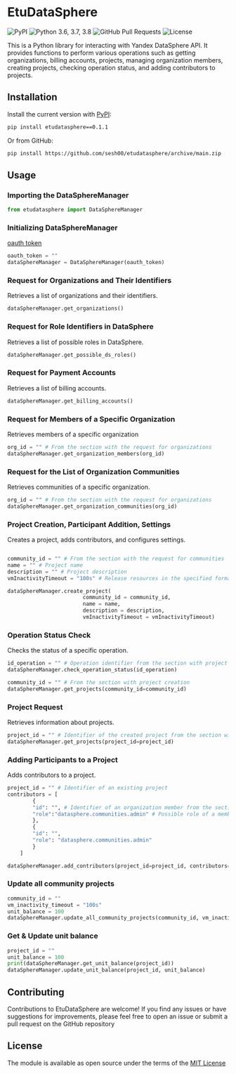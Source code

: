 # EtuDataSphere 

![PyPI](https://img.shields.io/pypi/v/etudatasphere?color=orange) ![Python 3.6, 3.7, 3.8](https://img.shields.io/pypi/pyversions/etudatasphere?color=blueviolet) ![GitHub Pull Requests](https://img.shields.io/github/issues-pr/sesh00/etudatasphere?color=blueviolet) ![License](https://img.shields.io/pypi/l/d?color=blueviolet) 

This is a Python library for interacting with Yandex DataSphere API. It provides functions to perform various operations such as getting organizations, billing accounts, projects, managing organization members, creating projects, checking operation status, and adding contributors to projects.

## Installation

Install the current version with [PyPI](https://pypi.org/project/etudatasphere):

```bash
pip install etudatasphere==0.1.1
```

Or from GitHub:
```bash
pip install https://github.com/sesh00/etudatasphere/archive/main.zip
```
## Usage
### Importing the DataSphereManager
```python
from etudatasphere import DataSphereManager
```
### Initializing DataSphereManager
[oauth token](https://yandex.cloud/ru/docs/iam/concepts/authorization/oauth-token)
```python
oauth_token = ""
dataSphereManager = DataSphereManager(oauth_token)
```
### Request for Organizations and Their Identifiers
Retrieves a list of organizations and their identifiers.
```python
dataSphereManager.get_organizations()
```
### Request for Role Identifiers in DataSphere
Retrieves a list of possible roles in DataSphere.
```python
dataSphereManager.get_possible_ds_roles()
```
### Request for Payment Accounts
Retrieves a list of billing accounts.
```python
dataSphereManager.get_billing_accounts()
```
### Request for Members of a Specific Organization
Retrieves members of a specific organization
```python
org_id = "" # From the section with the request for organizations
dataSphereManager.get_organization_members(org_id)
```
### Request for the List of Organization Communities
Retrieves communities of a specific organization.
```python
org_id = "" # From the section with the request for organizations
dataSphereManager.get_organization_communities(org_id)
```
### Project Creation, Participant Addition, Settings
Creates a project, adds contributors, and configures settings.
```python

community_id = "" # From the section with the request for communities
name = "" # Project name
description = "" # Project description
vmInactivityTimeout = "100s" # Release resources in the specified format, where 300 is the number of seconds of inactivity

dataSphereManager.create_project(
                        community_id = community_id,
                        name = name,
                        description = description,
                        vmInactivityTimeout = vmInactivityTimeout)
```
### Operation Status Check
Checks the status of a specific operation.
```python
id_operation = "" # Operation identifier from the section with project creation
dataSphereManager.check_operation_status(id_operation)

community_id = "" # From the section with project creation
dataSphereManager.get_projects(community_id=community_id)
```
### Project Request
Retrieves information about projects.
```python
project_id = "" # Identifier of the created project from the section with checking operation status
dataSphereManager.get_projects(project_id=project_id)

```
### Adding Participants to a Project
Adds contributors to a project.
```python
project_id = "" # Identifier of an existing project
contributors = [
        {
        "id": "", # Identifier of an organization member from the section with requesting members of a specific organization
        "role":"datasphere.communities.admin" # Possible role of a member from the section with requesting role identifiers
        },
        {
        "id": "",
        "role": "datasphere.communities.admin"
        }
    ]

dataSphereManager.add_contributors(project_id=project_id, contributors=contributors)

```

### Update all community projects
```python
community_id = ""
vm_inactivity_timeout = "100s"
unit_balance = 100
dataSphereManager.update_all_community_projects(community_id, vm_inactivity_timeout, unit_balance)
```

### Get & Update unit balance
```python
project_id = ""
unit_balance = 100
print(dataSphereManager.get_unit_balance(project_id))
dataSphereManager.update_unit_balance(project_id, unit_balance)
```

## Contributing

Contributions to EtuDataSphere are welcome! If you find any issues or have suggestions for improvements, please feel free to open an issue or submit a pull request on the GitHub repository


## License

The module is available as open source under the terms of the [MIT License](https://opensource.org/licenses/mit)

